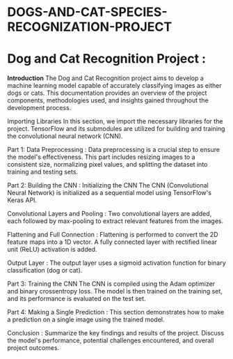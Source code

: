 # DOGS-AND-CAT-SPECIES-RECOGNIZATION-PROJECT

# Dog and Cat Recognition Project :

**Introduction**
The Dog and Cat Recognition project aims to develop a machine learning model capable of accurately classifying images as either dogs or cats. This documentation provides an overview of the project components, methodologies used, and insights gained throughout the development process.

Importing Libraries
In this section, we import the necessary libraries for the project. TensorFlow and its submodules are utilized for building and training the convolutional neural network (CNN).

Part 1: Data Preprocessing :
Data preprocessing is a crucial step to ensure the model's effectiveness. This part includes resizing images to a consistent size, normalizing pixel values, and splitting the dataset into training and testing sets.

Part 2: Building the CNN :
Initializing the CNN
The CNN (Convolutional Neural Network) is initialized as a sequential model using TensorFlow's Keras API.

Convolutional Layers and Pooling :
Two convolutional layers are added, each followed by max-pooling to extract relevant features from the images.

Flattening and Full Connection :
Flattening is performed to convert the 2D feature maps into a 1D vector. A fully connected layer with rectified linear unit (ReLU) activation is added.

Output Layer : 
The output layer uses a sigmoid activation function for binary classification (dog or cat).

Part 3: Training the CNN
The CNN is compiled using the Adam optimizer and binary crossentropy loss. The model is then trained on the training set, and its performance is evaluated on the test set.

Part 4: Making a Single Prediction :
This section demonstrates how to make a prediction on a single image using the trained model.

Conclusion :
Summarize the key findings and results of the project. Discuss the model's performance, potential challenges encountered, and overall project outcomes.


